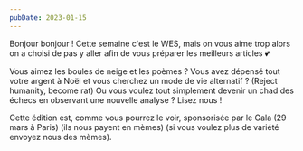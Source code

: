 ```yaml
---
pubDate: 2023-01-15
---
```


Bonjour bonjour ! Cette semaine c'est le WES, mais on vous aime trop alors on a choisi de pas y aller afin de vous préparer les meilleurs articles 💕

Vous aimez les boules de neige et les poèmes ? Vous avez dépensé tout votre argent à Noël et vous cherchez un mode de vie alternatif ? (Reject humanity, become rat) Ou vous voulez tout simplement devenir un chad des échecs en observant une nouvelle analyse ? Lisez nous !

Cette édition est, comme vous pourrez le voir, sponsorisée par le Gala (29 mars à Paris) (ils nous payent en mèmes) (si vous voulez plus de variété envoyez nous des mèmes).